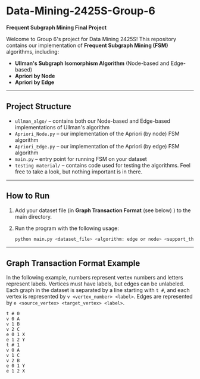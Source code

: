 # Data-Mining-2425S-Group-6  
**Frequent Subgraph Mining Final Project**

Welcome to Group 6's project for Data Mining 2425S! This repository contains our implementation of **Frequent Subgraph Mining (FSM)** algorithms, including:

- **Ullman's Subgraph Isomorphism Algorithm** (Node-based and Edge-based)
- **Apriori by Node**
- **Apriori by Edge**

---

## Project Structure

- `ullman_algo/` – contains both our Node-based and Edge-based implementations of Ullman's algorithm  
- `Apriori_Node.py` – our implementation of the Apriori (by node) FSM algorithm
- `Apriori_Edge.py` – our implementation of the Apriori (by edge) FSM algorithm
- `main.py` – entry point for running FSM on your dataset
- `testing material/` – contains code used for testing the algorithms. Feel free to take a look, but nothing important is in there.

---

## How to Run

1. Add your dataset file (in **Graph Transaction Format** (see below) ) to the main directory.
2. Run the program with the following usage:

   ```bash
   python main.py <dataset_file> <algorithm: edge or node> <support_threshold>
   ```

---

## Graph Transaction Format Example

In the following example, numbers represent vertex numbers and letters represent labels. Vertices must have labels, but edges can be unlabeled. Each graph in the dataset is separated by a line starting with `t #`, and each vertex is represented by `v <vertex_number> <label>`. Edges are represented by `e <source_vertex> <target_vertex> <label>`.

```
t # 0
v 0 A
v 1 B
v 2 C
e 0 1 X
e 1 2 Y
t # 1
v 0 A
v 1 C
v 2 B
e 0 1 Y
e 1 2 X
```


